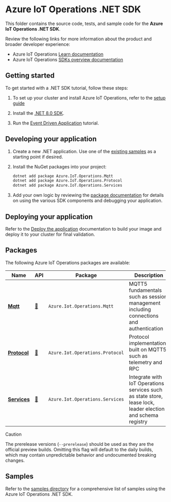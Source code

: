 # Azure IoT Operations .NET SDK

This folder contains the source code, tests, and sample code for the **Azure IoT Operations .NET SDK**. 

Review the following links for more information about the product and broader developer experience:

* Azure IoT Operations [Learn documentation](https://learn.microsoft.com/azure/iot-operations/)
* Azure IoT Operations [SDKs overview documentation](/doc)

## Getting started

To get started with a .NET SDK tutorial, follow these steps:
 
1. To set up your cluster and install Azure IoT Operations, refer to the [setup guide](/doc/setup.md)

1. Install the [.NET 8.0 SDK](https://dotnet.microsoft.com/download/dotnet/8.0).

1. Run the [Event Driven Application](samples/applications/EventDrivenApp) tutorial.

## Developing your application

1. Create a new .NET application. Use one of the [existing samples](samples) as a starting point if desired.

1. Install the NuGet packages into your project:

    ```bash
    dotnet add package Azure.IoT.Operations.Mqtt
    dotnet add package Azure.IoT.Operations.Protocol
    dotnet add package Azure.IoT.Operations.Services
    ```

1. Add your own logic by reviewing the [package documentation](#packages) for details on using the various SDK components and debugging your application.

## Deploying your application

Refer to the [Deploy the application](/doc/edge_application/deploy.md) documentation to build your image and deploy it to your cluster for final validation.

## Packages

The following Azure IoT Operations packages are available:

| Name | API | Package | Description |
|-|-|-|-|
| [**Mqtt**](src/Azure.Iot.Operations.Mqtt) | [:link:](https://azure.github.io/iot-operations-sdks/dotnet/api/Azure.Iot.Operations.Mqtt.html) | `Azure.Iot.Operations.Mqtt` | MQTT5 fundamentals such as session management including connections and authentication |
| [**Protocol**](src/Azure.Iot.Operations.Protocol) | [:link:](https://azure.github.io/iot-operations-sdks/dotnet/api/Azure.Iot.Operations.Protocol.html) | `Azure.Iot.Operations.Protocol` | Protocol implementations built on MQTT5 such as telemetry and RPC |
| [**Services**](src/Azure.Iot.Operations.Services) | [:link:](https://azure.github.io/iot-operations-sdks/dotnet/api/Azure.Iot.Operations.Services.html) | `Azure.Iot.Operations.Services` | Integrate with IoT Operations services such as state store, lease lock, leader election and schema registry |

> [!CAUTION]
> The prerelease versions (`--prerelease`) should be used as they are the official preview builds. Omitting this flag will default to the daily builds, which may contain unpredictable behavior and undocumented breaking changes.
 
## Samples

Refer to the [samples directory](samples) for a comprehensive list of samples using the Azure IoT Operations .NET SDK.
